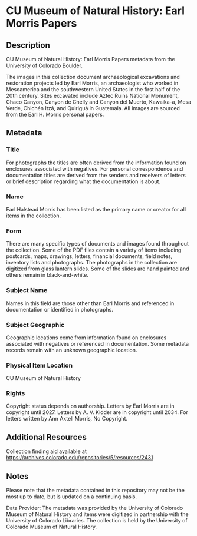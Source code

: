 # CU Museum of Natural History: Earl Morris Papers
## Description
CU Museum of Natural History: Earl Morris Papers metadata from the University of Colorado Boulder.

The images in this collection document archaeological excavations and restoration projects led by Earl Morris, an archaeologist who worked in Mesoamerica and the southwestern United States in the first half of the 20th century. Sites excavated include Aztec Ruins National Monument, Chaco Canyon, Canyon de Chelly and Canyon del Muerto, Kawaika-a, Mesa Verde, Chichén Itzá, and Quiriguá in Guatemala. All images are sourced from the Earl H. Morris personal papers.

## Metadata

### Title
For photographs the titles are often derived from the information found on enclosures associated with negatives. For personal correspondence and documentation titles are derived from the senders and receivers of letters or brief description regarding what the documentation is about. 

### Name
Earl Halstead Morris has been listed as the primary name or creator for all items in the collection.

### Form
There are many specific types of documents and images found throughout the collection. Some of the PDF files contain a variety of items including postcards, maps, drawings, letters, financial documents, field notes, inventory lists and photographs.
The photographs in the collection are digitized from glass lantern slides. Some of the slides are hand painted and others remain in black-and-white.  

### Subject Name
Names in this field are those other than Earl Morris and referenced in documentation or identified in photographs.

### Subject Geographic
Geographic locations come from information found on enclosures associated with negatives or referenced in documentation. Some metadata records remain with an unknown geographic location. 

### Physical Item Location
CU Museum of Natural History

### Rights
Copyright status depends on authorship. Letters by Earl Morris are in copyright until 2027. Letters by A. V. Kidder are in copyright until 2034. For letters written by Ann Axtell Morris, No Copyright.

## Additional Resources
Collection finding aid available at https://archives.colorado.edu/repositories/5/resources/2431

## Notes
Please note that the metadata contained in this repository may not be the most up to date, but is updated on a continuing basis.

Data Provider: The metadata was provided by the University of Colorado Museum of Natural History and items were digitized in partnership with the University of Colorado Libraries. The collection is held by the University of Colorado Museum of Natural History.
